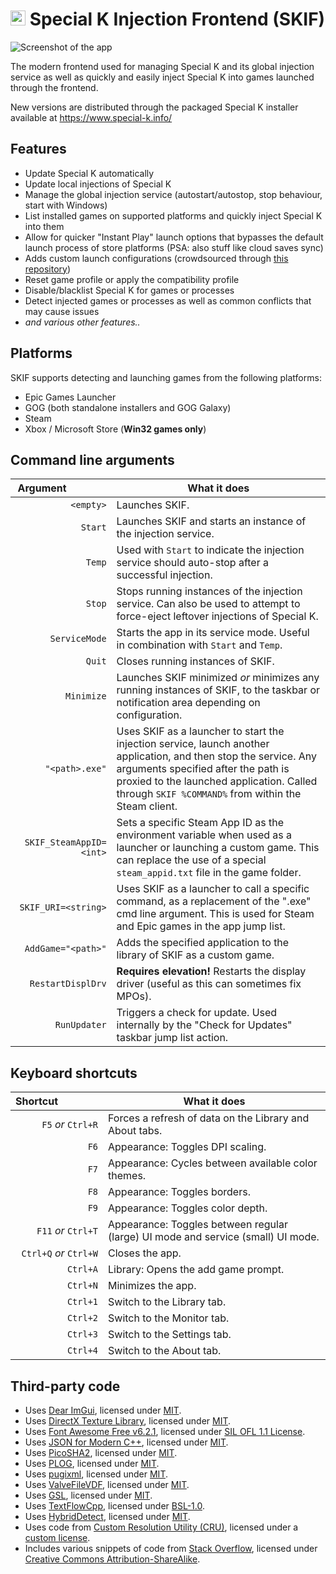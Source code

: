 # <img src="https://sk-data.special-k.info/artwork/blahblah/skif_eclipse_sticker.png" width="24" alt="Animated eclipse icon for Special K Injection Frontend (SKIF)"> Special K Injection Frontend (SKIF)
![Screenshot of the app](https://sk-data.special-k.info/artwork/screens/skif_75percent.png)

The modern frontend used for managing Special K and its global injection service as well as quickly and easily inject Special K into games launched through the frontend.

New versions are distributed through the packaged Special K installer available at https://www.special-k.info/

## Features

- Update Special K automatically
- Update local injections of Special K
- Manage the global injection service (autostart/autostop, stop behaviour, start with Windows)
- List installed games on supported platforms and quickly inject Special K into them
- Allow for quicker "Instant Play" launch options that bypasses the default launch process of store platforms (PSA: also stuff like cloud saves sync)
- Adds custom launch configurations (crowdsourced through [this repository](https://github.com/SpecialKO/SKIF_launch_configs))
- Reset game profile or apply the compatibility profile
- Disable/blacklist Special K for games or processes
- Detect injected games or processes as well as common conflicts that may cause issues
- *and various other features..*

## Platforms

SKIF supports detecting and launching games from the following platforms:

- Epic Games Launcher
- GOG (both standalone installers and GOG Galaxy)
- Steam
- Xbox / Microsoft Store (**Win32 games only**)

## Command line arguments

| Argument&ensp;&ensp;&ensp;&ensp;&ensp;&ensp;&ensp;&ensp; | What it does |
| ------------------------: | -------------- |
| `<empty>`                 | Launches SKIF. |
| `Start`                   | Launches SKIF and starts an instance of the injection service. |
| `Temp`                    | Used with `Start` to indicate the injection service should auto-stop after a successful injection. |
| `Stop`                    | Stops running instances of the injection service. Can also be used to attempt to force-eject leftover injections of Special K.  |
| `ServiceMode`             | Starts the app in its service mode. Useful in combination with `Start` and `Temp`. |
| `Quit`                    | Closes running instances of SKIF. |
| `Minimize`                | Launches SKIF minimized *or* minimizes any running instances of SKIF, to the taskbar or notification area depending on configuration. |
| `"<path>.exe"`            | Uses SKIF as a launcher to start the injection service, launch another application, and then stop the service. Any arguments specified after the path is proxied to the launched application. Called through `SKIF %COMMAND%` from within the Steam client. |
| `SKIF_SteamAppID=<int>`   | Sets a specific Steam App ID as the environment variable when used as a launcher or launching a custom game. This can replace the use of a special `steam_appid.txt` file in the game folder. |
| `SKIF_URI=<string>`       | Uses SKIF as a launcher to call a specific command, as a replacement of the "<path>.exe" cmd line argument. This is used for Steam and Epic games in the app jump list. |
| `AddGame="<path>"`        | Adds the specified application to the library of SKIF as a custom game. |
| `RestartDisplDrv`         | **Requires elevation!** Restarts the display driver (useful as this can sometimes fix MPOs). |
| `RunUpdater`              | Triggers a check for update. Used internally by the "Check for Updates" taskbar jump list action. |

## Keyboard shortcuts

| Shortcut&ensp;&ensp;&ensp;&ensp;&ensp;&ensp;&ensp;&ensp; | What it does |
| ------------------------: | -------------- |
| `F5` *or* `Ctrl+R`        | Forces a refresh of data on the Library and About tabs. |
| `F6`                      | Appearance: Toggles DPI scaling.                        |
| `F7`                      | Appearance: Cycles between available color themes.      |
| `F8`                      | Appearance: Toggles borders.                            |
| `F9`                      | Appearance: Toggles color depth.                        |
| `F11` *or* `Ctrl+T`       | Appearance: Toggles between regular (large) UI mode and service (small) UI mode. |
| `Ctrl+Q` *or* `Ctrl+W`    | Closes the app.                                         |
| `Ctrl+A`                  | Library: Opens the add game prompt.                     |
| `Ctrl+N`                  | Minimizes the app.                                      |
| `Ctrl+1`                  | Switch to the Library tab.                              |
| `Ctrl+2`                  | Switch to the Monitor tab.                              |
| `Ctrl+3`                  | Switch to the Settings tab.                             |
| `Ctrl+4`                  | Switch to the About tab.                                |

## Third-party code

* Uses [Dear ImGui](https://github.com/ocornut/imgui), licensed under [MIT](https://github.com/ocornut/imgui/blob/master/LICENSE.txt).
* Uses [DirectX Texture Library](http://go.microsoft.com/fwlink/?LinkId=248926), licensed under [MIT](https://github.com/microsoft/DirectXTex/blob/main/LICENSE).
* Uses [Font Awesome Free v6.2.1](https://fontawesome.com/v6/download), licensed under [SIL OFL 1.1 License](https://scripts.sil.org/OFL).
* Uses [JSON for Modern C++](https://github.com/nlohmann/json), licensed under [MIT](https://github.com/nlohmann/json/blob/develop/LICENSE.MIT).
* Uses [PicoSHA2](https://github.com/okdshin/PicoSHA2), licensed under [MIT](https://github.com/okdshin/PicoSHA2/blob/master/LICENSE).
* Uses [PLOG](https://github.com/SergiusTheBest/plog), licensed under [MIT](https://github.com/SergiusTheBest/plog/blob/master/LICENSE).
* Uses [pugixml](https://pugixml.org/), licensed under [MIT](https://pugixml.org/license.html).
* Uses [ValveFileVDF](https://github.com/TinyTinni/ValveFileVDF), licensed under [MIT](https://github.com/TinyTinni/ValveFileVDF/blob/master/LICENSE).
* Uses [GSL](https://github.com/microsoft/GSL), licensed under [MIT](https://github.com/microsoft/GSL/blob/main/LICENSE).
* Uses [TextFlowCpp](https://github.com/catchorg/textflowcpp), licensed under [BSL-1.0](https://github.com/catchorg/textflowcpp/blob/master/LICENSE.txt).
* Uses [HybridDetect](https://github.com/GameTechDev/HybridDetect/), licensed under [MIT](https://github.com/GameTechDev/HybridDetect/blob/main/LICENSE.md).
* Uses code from [Custom Resolution Utility (CRU)](https://www.monitortests.com/forum/Thread-Custom-Resolution-Utility-CRU), licensed under a [custom license](https://github.com/SpecialKO/SKIF/blob/master/src/drvreset.cpp).
* Includes various snippets of code from [Stack Overflow](https://stackoverflow.com/), licensed under [Creative Commons Attribution-ShareAlike](https://stackoverflow.com/help/licensing).
